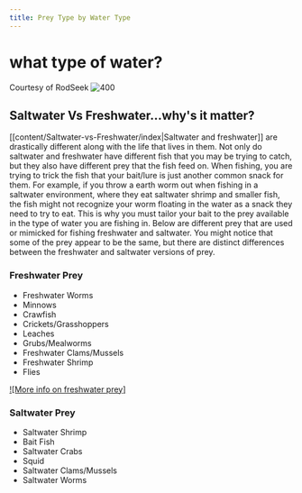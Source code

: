 ```yaml
---
title: Prey Type by Water Type
---
```

# **what type of water?**
Courtesy of RodSeek
![400](https://cdn.b12.io/client_media/6yHKv3oE/0922df1c-958c-11ec-8d9a-0242ac110002-png-hero_image.png)
## Saltwater Vs Freshwater...why's it matter?
[[content/Saltwater-vs-Freshwater/index|Saltwater and freshwater]] are drastically different along with the life that lives in them. Not only do saltwater and freshwater have different fish that you may be trying to catch, but they also have different prey that the fish feed on. When fishing, you are trying to trick the fish that your bait/lure is just another common snack for them. For example, if you throw a earth worm out when fishing in a saltwater environment, where they eat saltwater shrimp and smaller fish, the fish might not recognize your worm floating in the water as a snack they need to try to eat. This is why you must tailor your bait to the prey available in the type of water you are fishing in. Below are different prey that are used or mimicked for fishing freshwater and saltwater. You might notice that some of the prey appear to be the same, but there are distinct differences between the freshwater and saltwater versions of prey.

### Freshwater Prey
- Freshwater Worms
- Minnows
- Crawfish
- Crickets/Grasshoppers
- Leaches
- Grubs/Mealworms
- Freshwater Clams/Mussels
- Freshwater Shrimp
- Flies

[![More info on freshwater prey]](https://www.pa.gov/content/dam/copapwp-pagov/en/fishandboat/documents/fishing/basics/gear/tmf_basic_freshwater_baits.pdf)
### Saltwater Prey
- Saltwater Shrimp
- Bait Fish
- Saltwater Crabs
- Squid
- Saltwater Clams/Mussels
- Saltwater Worms

